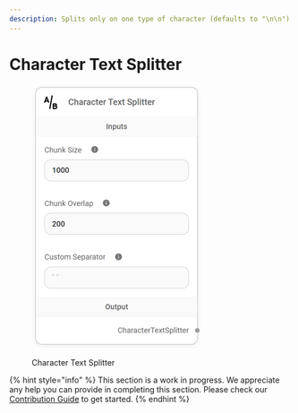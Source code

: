 ```yaml
---
description: Splits only on one type of character (defaults to "\n\n").
---
```


# Character Text Splitter

<figure><img src="../../../.gitbook/assets/image (150).png" alt="" width="305"><figcaption><p>Character Text Splitter</p></figcaption></figure>

{% hint style="info" %}
This section is a work in progress. We appreciate any help you can provide in completing this section. Please check our [Contribution Guide](../../../CONTRIBUTING.md) to get started.
{% endhint %}
